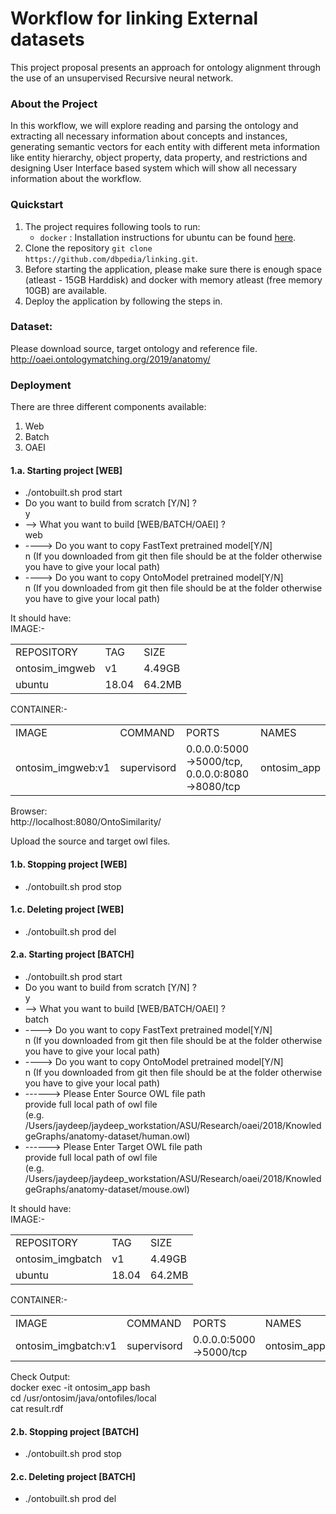 # Workflow for linking External datasets

This project proposal presents an approach for ontology alignment through the use of an unsupervised Recursive neural network.

### About the Project
In this workflow, we will explore reading and parsing the ontology and extracting all necessary information about concepts and instances, generating semantic vectors for each entity with different meta information like entity hierarchy, object property, data property, and restrictions and designing User Interface based system which will show all necessary information about the workflow.

### Quickstart
1. The project requires following tools to run:
	* `docker` : Installation instructions for ubuntu can be found [here](https://docs.docker.com/install/linux/docker-ce/ubuntu/).
2. Clone the repository
	 `git clone https://github.com/dbpedia/linking.git`.
3. Before starting the application, please make sure there is enough space (atleast - 15GB Harddisk) and docker with memory atleast (free memory 10GB) are available. 
4. Deploy the application by following the steps in.

### Dataset:
Please download source, target ontology and reference file.
http://oaei.ontologymatching.org/2019/anatomy/

### Deployment
There are three different components available:
1. Web
2. Batch
3. OAEI

#### 1.a. Starting project [<b>WEB</b>]
- ./ontobuilt.sh prod start
- Do you want to build from scratch [Y/N] ? <br />
y
- --> What you want to build [WEB/BATCH/OAEI] ? <br />
web
- ----> Do you want to copy FastText pretrained model[Y/N] <br />
n (If you downloaded from git then file should be at the folder otherwise you have to give your local path)
- ----> Do you want to copy OntoModel pretrained model[Y/N] <br />
n (If you downloaded from git then file should be at the folder otherwise you have to give your local path)

It should have: <br/>
IMAGE:- <br/>
<table>
    <tr> 
        <td>  REPOSITORY  </td>
        <td>  TAG  </td>
        <td>  SIZE  </td>
    </tr>
    <tr> 
        <td>  ontosim_imgweb  </td>
        <td>   v1  </td>
        <td>  4.49GB  </td>
    </tr>
    <tr> 
        <td>  ubuntu  </td>
        <td>   18.04   </td>
        <td>  64.2MB </td>
    </tr>
</table>

CONTAINER:- <br/>
<table>
    <tr>
        <td> IMAGE </td>
        <td> COMMAND </td>
        <td> PORTS </td>
        <td> NAMES </td>
    </tr>
    <tr>
        <td> ontosim_imgweb:v1 </td>
        <td> supervisord </td>
        <td> 0.0.0.0:5000->5000/tcp, 0.0.0.0:8080->8080/tcp </td>
        <td> ontosim_app </td>
    </tr>
</table>

Browser: <br />
http://localhost:8080/OntoSimilarity/

Upload the source and target owl files.

#### 1.b. Stopping project [<b>WEB</b>]
- ./ontobuilt.sh prod stop

#### 1.c. Deleting project [<b>WEB</b>]
- ./ontobuilt.sh prod del


#### 2.a. Starting project [<b>BATCH</b>]
- ./ontobuilt.sh prod start
- Do you want to build from scratch [Y/N] ? <br />
y
- --> What you want to build [WEB/BATCH/OAEI] ? <br />
batch
- ----> Do you want to copy FastText pretrained model[Y/N] <br />
n (If you downloaded from git then file should be at the folder otherwise you have to give your local path)
- ----> Do you want to copy OntoModel pretrained model[Y/N] <br />
n (If you downloaded from git then file should be at the folder otherwise you have to give your local path)
- ------> Please Enter Source OWL file path <br />
provide full local path of owl file <br />
(e.g. /Users/jaydeep/jaydeep_workstation/ASU/Research/oaei/2018/KnowledgeGraphs/anatomy-dataset/human.owl)
- ------> Please Enter Target OWL file path <br />
provide full local path of owl file <br />
(e.g. /Users/jaydeep/jaydeep_workstation/ASU/Research/oaei/2018/KnowledgeGraphs/anatomy-dataset/mouse.owl)

It should have: <br/>
IMAGE:- <br/>
<table>
<tr> 
<td>  REPOSITORY  </td>
<td>  TAG  </td>
<td>  SIZE  </td>
</tr>
<tr> 
<td>  ontosim_imgbatch  </td>
<td>   v1  </td>
<td>  4.49GB  </td>
</tr>
<tr> 
<td>  ubuntu  </td>
<td>   18.04   </td>
<td>  64.2MB </td>
</tr>
</table>

CONTAINER:- <br/>
<table>
<tr>
<td> IMAGE </td>
<td> COMMAND </td>
<td> PORTS </td>
<td> NAMES </td>
</tr>
<tr>
<td> ontosim_imgbatch:v1 </td>
<td> supervisord </td>
<td> 0.0.0.0:5000->5000/tcp </td>
<td> ontosim_app </td>
</tr>
</table>

Check Output: <br />
docker exec -it ontosim_app bash <br />
cd /usr/ontosim/java/ontofiles/local <br />
cat result.rdf <br />

#### 2.b. Stopping project [<b>BATCH</b>]
- ./ontobuilt.sh prod stop

#### 2.c. Deleting project [<b>BATCH</b>]
- ./ontobuilt.sh prod del



